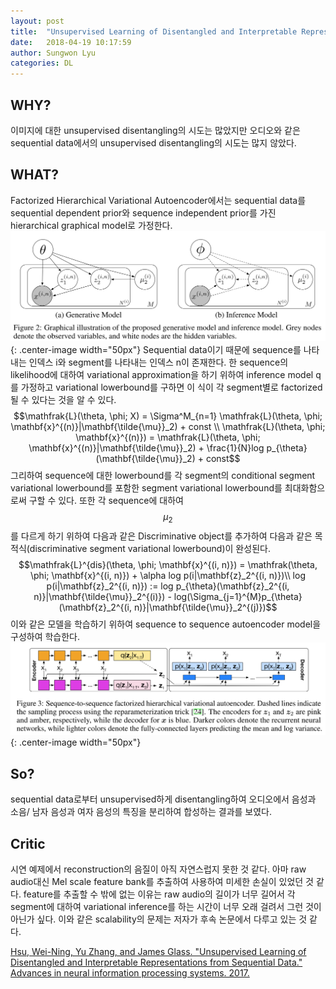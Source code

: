 ```yaml
---
layout: post
title:  "Unsupervised Learning of Disentangled and Interpretable Representations from Sequential Data"
date:   2018-04-19 10:17:59
author: Sungwon Lyu
categories: DL
---
```


## WHY? 
이미지에 대한 unsupervised disentangling의 시도는 많았지만 오디오와 같은 sequential data에서의 unsupervised disentangling의 시도는 많지 않았다. 

## WHAT?
Factorized Hierarchical Variational Autoencoder에서는 sequential data를 sequential dependent prior와 sequence independent prior를 가진 hierarchical graphical model로 가정한다. 
![image](/assets/images/fhvae1.png){: .center-image width="50px"}
Sequential data이기 때문에 sequence를 나타내는 인덱스 i와 segment를 나타내는 인덱스 n이 존재한다. 한 sequence의 likelihood에 대하여 variational approximation을 하기 위하여 inference model q를 가정하고 variational lowerbound를 구하면 이 식이 각 segment별로 factorized될 수 있다는 것을 알 수 있다.
$$\mathfrak{L}(\theta, \phi; X) = \Sigma^M_{n=1} \mathfrak{L}(\theta, \phi; \mathbf{x}^{(n)}|\mathbf{\tilde{\mu}}_2) + const \\
\mathfrak{L}(\theta, \phi; \mathbf{x}^{(n)}) = \mathfrak{L}(\theta, \phi; \mathbf{x}^{(n)}|\mathbf{\tilde{\mu}}_2) + \frac{1}{N}log p_{\theta}(\mathbf{\tilde{\mu}}_2) + const$$
그리하여 sequence에 대한 lowerbound를 각 segment의 conditional segment variational lowerbound를 포함한 segment variational lowerbound를 최대화함으로써 구할 수 있다. 또한 각 sequence에 대하여 $$\mu_2$$를 다르게 하기 위하여 다음과 같은 Discriminative object를 추가하여 다음과 같은 목적식(discriminative segment variational lowerbound)이 완성된다.
$$\mathfrak{L}^{dis}(\theta, \phi; \mathbf{x}^{(i, n)}) = \mathfrak(\theta, \phi; \mathbf{x}^{(i, n)}) + \alpha log p(i|\mathbf{z}_2^{(i, n)})\\
log p(i|\mathbf{z}_2^{(i, n)}) := log p_{\theta}(\mathbf{z}_2^{(i, n)}|\mathbf{\tilde{\mu}}_2^{(i)}) - log(\Sigma_{j=1}^{M}p_{\theta}(\mathbf{z}_2^{(i, n)}|\mathbf{\tilde{\mu}}_2^{(j)})$$
이와 같은 모델을 학습하기 위하여 sequence to sequence autoencoder model을 구성하여 학습한다. 
![image](/assets/images/fhvae2.png){: .center-image width="50px"}

## So?
sequential data로부터 unsupervised하게 disentangling하여 오디오에서 음성과 소음/ 남자 음성과 여자 음성의 특징을 분리하여 합성하는 결과를 보였다. 

## Critic
시연 예제에서 reconstruction의 음질이 아직 자연스럽지 못한 것 같다. 아마 raw audio대신 Mel scale feature bank를 추출하여 사용하여 미세한 손실이 있었던 것 같다. feature를 추출할 수 밖에 없는 이유는 raw audio의 길이가 너무 길어서 각 segment에 대하여 variational inference를 하는 시간이 너무 오래 걸려서 그런 것이 아닌가 싶다. 이와 같은 scalability의 문제는 저자가 후속 논문에서 다루고 있는 것 같다. 

[Hsu, Wei-Ning, Yu Zhang, and James Glass. "Unsupervised Learning of Disentangled and Interpretable Representations from Sequential Data." Advances in neural information processing systems. 2017.](http://papers.nips.cc/paper/6784-unsupervised-learning-of-disentangled-latent-representations-from-sequential-data)
